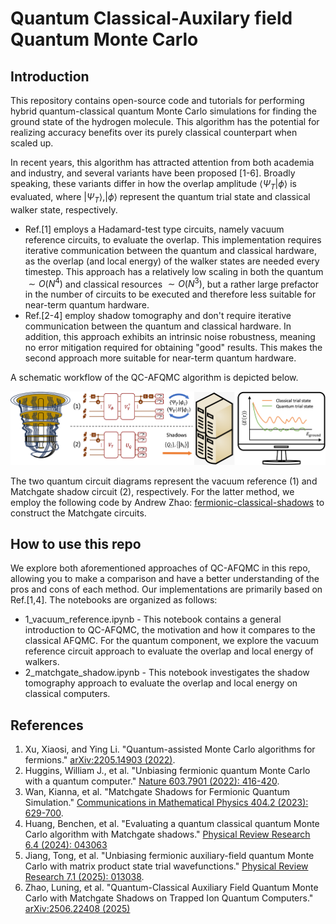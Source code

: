 # Quantum Classical-Auxilary field Quantum Monte Carlo

## Introduction

This repository contains open-source code and tutorials for performing hybrid quantum-classical quantum Monte Carlo simulations for finding the ground state of the hydrogen molecule. This algorithm has the potential for realizing accuracy benefits over its purely classical counterpart when scaled up. 

In recent years, this algorithm has attracted attention from both academia and industry, and several variants have been proposed [1-6]. Broadly speaking, these variants differ in how the overlap amplitude $\langle\Psi_T|\phi\rangle$ is evaluated, where $|\Psi_T\rangle, |\phi\rangle$ represent the quantum trial state and classical walker state, respectively. 

* Ref.[1] employs a Hadamard-test type circuits, namely vacuum reference circuits, to evaluate the overlap. This implementation requires iterative communication between the quantum and classical hardware, as the overlap (and local energy) of the walker states are needed every timestep. This approach has a relatively low scaling in both the quantum $\sim O(N^4)$ and classical resources $\sim O(N^3)$, but a rather large prefactor in the number of circuits to be executed and therefore less suitable for near-term quantum hardware.
* Ref.[2-4] employ shadow tomography and don't require iterative communication between the quantum and classical hardware. In addition, this approach exhibits an intrinsic noise robustness, meaning no error mitigation required for obtaining "good" results. This makes the second approach more suitable for near-term quantum hardware.


A schematic workflow of the QC-AFQMC algorithm is depicted below.

![workflow](images/workflow.png)

The two quantum circuit diagrams represent the vacuum reference (1) and Matchgate shadow circuit (2), respectively. For the latter method, we employ the following code by Andrew Zhao: [fermionic-classical-shadows](https://github.com/zhao-andrew/symmetry-adjusted-classical-shadows) to construct the Matchgate circuits.


## How to use this repo

We explore both aforementioned approaches of QC-AFQMC in this repo, allowing you to make a comparison and have a better understanding of the pros and cons of each method. Our implementations are primarily based on Ref.[1,4]. The notebooks are organized as follows:

* 1_vacuum_reference.ipynb - This notebook contains a general introduction to QC-AFQMC, the motivation and how it compares to the classical AFQMC. For the quantum component, we explore the vacuum reference circuit approach to evaluate the overlap and local energy of walkers.
* 2_matchgate_shadow.ipynb - This notebook investigates the shadow tomography approach to evaluate the overlap and local energy on classical computers.


## References

1. Xu, Xiaosi, and Ying Li. "Quantum-assisted Monte Carlo algorithms for fermions." [arXiv:2205.14903 (2022)](https://arxiv.org/abs/2205.14903).
2. Huggins, William J., et al. "Unbiasing fermionic quantum Monte Carlo with a quantum computer." [Nature 603.7901 (2022): 416-420](https://www.nature.com/articles/s41586-021-04351-z).
3. Wan, Kianna, et al. "Matchgate Shadows for Fermionic Quantum Simulation." [Communications in Mathematical Physics 404.2 (2023): 629-700](https://link.springer.com/article/10.1007/s00220-023-04844-0).
4. Huang, Benchen, et al. "Evaluating a quantum classical quantum Monte Carlo algorithm with Matchgate shadows." [Physical Review Research 6.4 (2024): 043063](https://journals.aps.org/prresearch/abstract/10.1103/PhysRevResearch.6.043063)
5. Jiang, Tong, et al. "Unbiasing fermionic auxiliary-field quantum Monte Carlo with matrix product state trial wavefunctions." [Physical Review Research 7.1 (2025): 013038](https://journals.aps.org/prresearch/abstract/10.1103/PhysRevResearch.7.013038).
6. Zhao, Luning, et al. "Quantum-Classical Auxiliary Field Quantum Monte Carlo with Matchgate Shadows on Trapped Ion Quantum Computers." [arXiv:2506.22408 (2025)](https://arxiv.org/abs/2506.22408)
